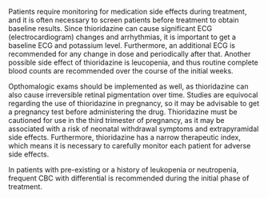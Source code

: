 Patients require monitoring for medication side effects during treatment, and it is often necessary to screen patients before treatment to obtain baseline results. Since thioridazine can cause significant ECG (electrocardiogram) changes and arrhythmias, it is important to get a baseline ECG and potassium level. Furthermore, an additional ECG is recommended for any change in dose and periodically after that. Another possible side effect of thioridazine is leucopenia, and thus routine complete blood counts are recommended over the course of the initial weeks.

Opthomalogic exams should be implemented as well, as thioridazine can also cause irreversible retinal pigmentation over time. Studies are equivocal regarding the use of thioridazine in pregnancy, so it may be advisable to get a pregnancy test before administering the drug. Thioridazine must be cautioned for use in the third trimester of pregnancy, as it may be associated with a risk of neonatal withdrawal symptoms and extrapyramidal side effects. Furthermore, thioridazine has a narrow therapeutic index, which means it is necessary to carefully monitor each patient for adverse side effects.

In patients with pre-existing or a history of leukopenia or neutropenia, frequent CBC with differential is recommended during the initial phase of treatment.